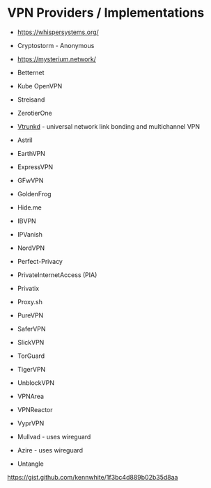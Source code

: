 # VPN Providers / Implementations

- https://whispersystems.org/
- Cryptostorm - Anonymous 
- https://mysterium.network/
- Betternet
- Kube OpenVPN
- Streisand 
- ZerotierOne
- [Vtrunkd](https://github.com/VrayoSystems/vtrunkd) - universal network link bonding and multichannel VPN

- Astril
- EarthVPN
- ExpressVPN
- GFwVPN 
- GoldenFrog
- Hide.me
- IBVPN 
- IPVanish
- NordVPN
- Perfect-Privacy
- PrivateInternetAccess (PIA)
- Privatix
- Proxy.sh
- PureVPN
- SaferVPN
- SlickVPN
- TorGuard
- TigerVPN
- UnblockVPN 
- VPNArea
- VPNReactor
- VyprVPN

- Mullvad - uses wireguard
- Azire - uses wireguard
- Untangle


https://gist.github.com/kennwhite/1f3bc4d889b02b35d8aa
